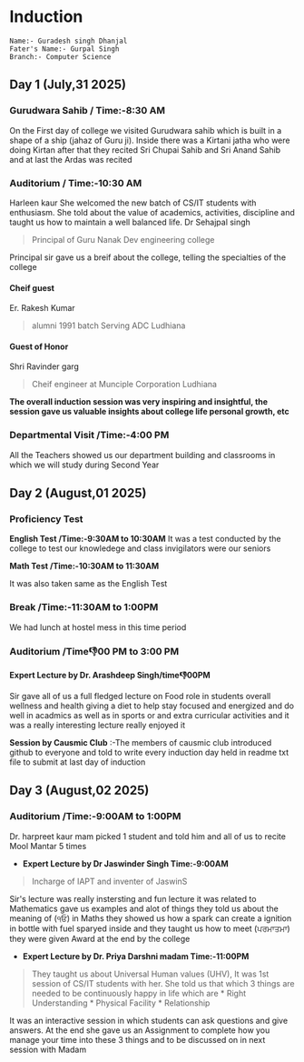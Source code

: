 # Induction

    Name:- Guradesh singh Dhanjal
    Fater's Name:- Gurpal Singh
    Branch:- Computer Science 


## Day 1 (July,31 2025)

### Gurudwara Sahib        / Time:-8:30 AM
On the First day of college we visited Gurudwara sahib which is built in a shape of a ship (jahaz of Guru ji). Inside there was a Kirtani jatha who were doing Kirtan after that they recited Sri Chupai Sahib and Sri Anand Sahib and at last the Ardas was recited 
### Auditorium      /  Time:-10:30 AM
Harleen kaur
    She welcomed the new batch of CS/IT students with enthusiasm. She told about the value of academics, activities, discipline and taught us how to maintain a well balanced life.
Dr Sehajpal singh                       
>Principal of Guru Nanak Dev engineering college

Principal sir gave us a breif about the college, telling the specialties of the college
#### Cheif guest
Er. Rakesh Kumar
>alumni 1991 batch Serving ADC Ludhiana

#### Guest of Honor
Shri Ravinder garg
> Cheif engineer at Munciple Corporation Ludhiana

**The overall induction session was very inspiring and insightful, the session gave us valuable insights about college life personal growth, etc**
### Departmental Visit /Time:-4:00 PM
 All the Teachers showed us our department building and classrooms in which we will study during Second Year


## Day 2 (August,01 2025) 

### Proficiency Test 
**English Test  /Time:-9:30AM to 10:30AM**
It was a test conducted by the college to test our knowledege 
and class invigilators were our seniors 

**Math Test    /Time:-10:30AM to 11:30AM**

It was also taken same as the English Test

### Break /Time:-11:30AM to 1:00PM
We had lunch at hostel mess in this time period 

### Auditorium /Time:-1:00 PM to 3:00 PM
**Expert Lecture by Dr. Arashdeep Singh/time:-1:00PM**

Sir gave all of us a full fledged lecture on Food role in students overall wellness and health giving a diet to help stay focused and energized and do well in acadmics as well as in sports or and extra curricular activities and it was a really interesting lecture really enjoyed it

**Session by Causmic Club**
:-The members of causmic club introduced github to everyone and told to write every induction day held in readme txt file to submit at last day of induction 


## Day 3 (August,02 2025)
### Auditorium /Time:-9:00AM to 1:00PM
Dr. harpreet kaur mam picked 1 student and told him and all of us to recite Mool Mantar 5 times 
* **Expert Lecture by Dr Jaswinder Singh  Time:-9:00AM**
>Incharge of IAPT and inventer of JaswinS

Sir's lecture was really instersting and fun lecture it was related to Mathematics gave us examples and alot of things they told us about the meaning of (੧ਓ) in Maths they showed us how a spark can create a ignition in bottle with fuel sparyed inside and they taught us how to meet (ਪਰਮਾਤਮਾ) they were given Award at the end by the college 
* **Expert Lecture by Dr. Priya Darshni madam   Time:-11:00PM**

>They taught us about Universal Human values (UHV), It was 1st session of CS/IT students with her. She told us that which 3 things are needed to be continuously happy in life which are
    * Right Understanding 
    * Physical Facility 
    * Relationship

It was an interactive session in which students can ask questions and give answers. At the end she gave us an Assignment to complete how you manage your time into these 3 things and to be discussed on in next session with Madam 
